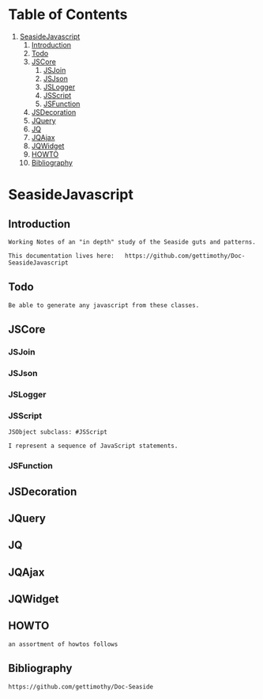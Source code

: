 # Table of Contents1.  [SeasideJavascript](#org260a657)    1.  [Introduction](#org0475168)    2.  [Todo](#org1347d21)    3.  [JSCore](#orgf5af868)        1.  [JSJoin](#org06fc566)        2.  [JSJson](#org64f97d9)        3.  [JSLogger](#org6f230f6)        4.  [JSScript](#org469937d)        5.  [JSFunction](#org4448c24)    4.  [JSDecoration](#orgc2edba2)    5.  [JQuery](#orgd51ec11)    6.  [JQ](#org44270a5)    7.  [JQAjax](#org8cec393)    8.  [JQWidget](#orgecd813a)    9.  [HOWTO](#org85774ac)    10. [Bibliography](#orgd21cf6f)<a id="org260a657"></a># SeasideJavascript<a id="org0475168"></a>## Introduction    Working Notes of an "in depth" study of the Seaside guts and patterns.        This documentation lives here:   https://github.com/gettimothy/Doc-SeasideJavascript<a id="org1347d21"></a>## Todo        Be able to generate any javascript from these classes.<a id="orgf5af868"></a>## JSCore<a id="org06fc566"></a>### JSJoin<a id="org64f97d9"></a>### JSJson<a id="org6f230f6"></a>### JSLogger<a id="org469937d"></a>### JSScript        JSObject subclass: #JSScript        I represent a sequence of JavaScript statements.<a id="org4448c24"></a>### JSFunction<a id="orgc2edba2"></a>## JSDecoration<a id="orgd51ec11"></a>## JQuery<a id="org44270a5"></a>## JQ<a id="org8cec393"></a>## JQAjax<a id="orgecd813a"></a>## JQWidget<a id="org85774ac"></a>## HOWTO    an assortment of howtos follows<a id="orgd21cf6f"></a>## Bibliography        https://github.com/gettimothy/Doc-Seaside
